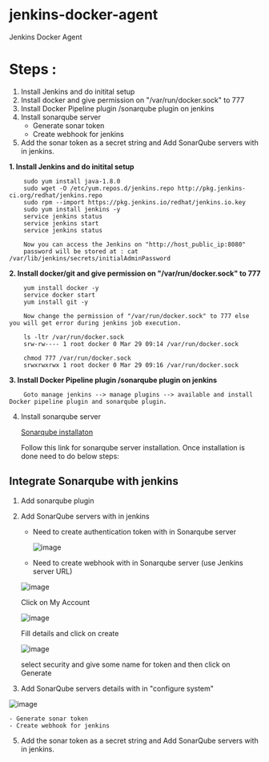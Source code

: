 # jenkins-docker-agent
Jenkins Docker Agent

Steps :
=======
1. Install Jenkins and do initital setup
2. Install docker and give permission on "/var/run/docker.sock" to 777
3. Install Docker Pipeline plugin /sonarqube plugin on jenkins
4. Install sonarqube server
    - Generate sonar token
    - Create webhook for jenkins
5. Add the sonar token as a secret string and Add SonarQube servers with in jenkins.


**1. Install Jenkins and do initital setup**

        sudo yum install java-1.8.0
        sudo wget -O /etc/yum.repos.d/jenkins.repo http://pkg.jenkins-ci.org/redhat/jenkins.repo
        sudo rpm --import https://pkg.jenkins.io/redhat/jenkins.io.key
        sudo yum install jenkins -y
        service jenkins status
        service jenkins start
        service jenkins status

        Now you can access the Jenkins on "http://host_public_ip:8080" 
        password will be stored at : cat /var/lib/jenkins/secrets/initialAdminPassword

**2. Install docker/git and give permission on "/var/run/docker.sock" to 777**

        yum install docker -y
        service docker start
        yum install git -y

        Now change the permission of "/var/run/docker.sock" to 777 else you will get error during jenkins job execution.

        ls -ltr /var/run/docker.sock
        srw-rw---- 1 root docker 0 Mar 29 09:14 /var/run/docker.sock

        chmod 777 /var/run/docker.sock
        srwxrwxrwx 1 root docker 0 Mar 29 09:16 /var/run/docker.sock
**3. Install Docker Pipeline plugin /sonarqube plugin on jenkins**

        Goto manage jenkins --> manage plugins --> available and install Docker pipeline plugin and sonarqube plugin.

4. Install sonarqube server

    [Sonarqube installaton](./sonarqube-installation.md) 
    
    Follow this link for sonarqube server installation. Once installation is done need to do below steps:

## Integrate Sonarqube with jenkins
1. Add sonarqube plugin 
2. Add SonarQube servers with in jenkins
   - Need to create authentication token with in Sonarqube server
   
     ![image](https://user-images.githubusercontent.com/68885738/90910319-bebffd00-e3f4-11ea-8590-c9ae9018973e.png)
   
   - Need to create webhook with in Sonarqube server (use Jenkins server URL)
    
    ![image](https://user-images.githubusercontent.com/68885738/90953421-06906400-e489-11ea-9f1d-859b3b9fa7b8.png)
        
     Click on My Account
     
     ![image](https://user-images.githubusercontent.com/68885738/90910508-0ba3d380-e3f5-11ea-918a-1234e695ba01.png)
     
     Fill details and click on create
     
     ![image](https://user-images.githubusercontent.com/68885738/90953480-80285200-e489-11ea-8ec1-0eedb4635efb.png)
     
     select security and give some name for token and then click on Generate
3. Add SonarQube servers details with in "configure system"

![image](https://user-images.githubusercontent.com/68885738/90910714-689f8980-e3f5-11ea-889c-68e63b8302ce.png)

    - Generate sonar token
    - Create webhook for jenkins


5. Add the sonar token as a secret string and Add SonarQube servers with in jenkins.

